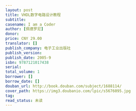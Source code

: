 ```yaml
---
layout: post
title: VHDL数字电路设计教程
subtitle: 
casename: I am a Coder
author: [佩德罗尼]
donor: 
price: CNY 29.00
translator: []
publish_company: 电子工业出版社
publish_version: 
publish_date: 2005-9
isbn: 9787121017438
serial: 
total_volume: 1
borrower: []
borrow_date: []
douban_url: http://book.douban.com/subject/1688114/
cover_path: https://img3.doubanio.com/lpic/s5676095.jpg
tag: 
read_status: 未读
---
```

